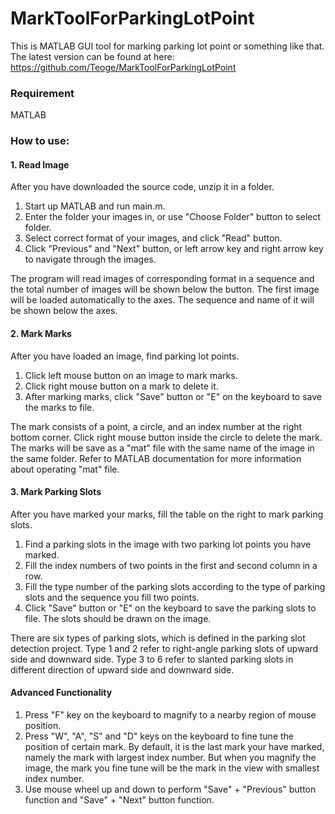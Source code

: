 # MarkToolForParkingLotPoint
This is MATLAB GUI tool for marking parking lot point or something like that. The latest version can be found at here: https://github.com/Teoge/MarkToolForParkingLotPoint

### Requirement
MATLAB

### How to use:
#### 1. Read Image
After you have downloaded the source code, unzip it in a folder.
1. Start up MATLAB and run main.m.
2. Enter the folder your images in, or use "Choose Folder" button to select folder.
3. Select correct format of your images, and click "Read" button.
4. Click "Previous" and "Next" button, or left arrow key and right arrow key to navigate through the images.

The program will read images of corresponding format in a sequence and the total number of images will be shown below the button. The first image will be loaded automatically to the axes. The sequence and name of it will be shown below the axes.

#### 2. Mark Marks
After you have loaded an image, find parking lot points.
1. Click left mouse button on an image to mark marks.
2. Click right mouse button on a mark to delete it.
3. After marking marks, click "Save" button or "E" on the keyboard to save the marks to file.

The mark consists of a point, a circle, and an index number at the right bottom corner. Click right mouse button inside the circle to delete the mark. The marks will be save as a "mat" file with the same name of the image in the same folder. Refer to MATLAB documentation for more information about operating "mat" file.

#### 3. Mark Parking Slots
After you have marked your marks, fill the table on the right to mark parking slots.
1. Find a parking slots in the image with two parking lot points you have marked.
2. Fill the index numbers of two points in the first and second column in a row.
3. Fill the type number of the parking slots according to the type of parking slots and the sequence you fill two points.
4. Click "Save" button or "E" on the keyboard to save the parking slots to file. The slots should be drawn on the image.

There are six types of parking slots, which is defined in the parking slot detection project. Type 1 and 2 refer to right-angle parking slots of upward side and downward side. Type 3 to 6 refer to slanted parking slots in different direction of upward side and downward side.

#### Advanced Functionality
1. Press "F" key on the keyboard to magnify to a nearby region of mouse position.
2. Press "W", "A", "S" and "D" keys on the keyboard to fine tune the position of certain mark. By default, it is the last mark your have marked, namely the mark with largest index number. But when you magnify the image, the mark you fine tune will be the mark in the view with smallest index number.
3. Use mouse wheel up and down to perform "Save" + "Previous" button function and "Save" + "Next" button function.